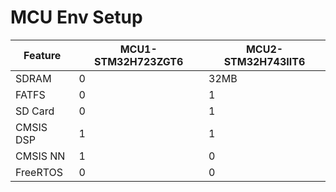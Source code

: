 # MCU Env Setup

| Feature | MCU1-STM32H723ZGT6 | MCU2-STM32H743IIT6 |
| --- | --- | --- |
| SDRAM | 0 | 32MB |
| FATFS | 0 | 1 |
| SD Card | 0 | 1 |
| CMSIS DSP | 1 | 1 |
| CMSIS NN | 1 | 0 |
| FreeRTOS | 0 | 0 |